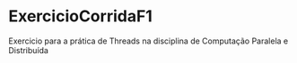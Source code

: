 # ExercicioCorridaF1
Exercicio para a prática de Threads na disciplina de Computação Paralela e Distribuída
